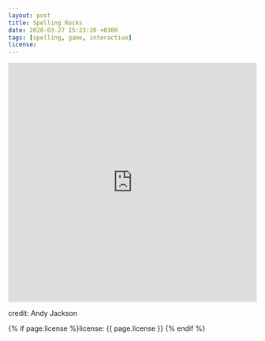 ```yaml
---
layout: post
title: Spelling Rocks
date: 2020-03-27 15:23:20 +0300
tags: [spelling, game, interactive]
license:
---
```


<iframe
  allow="geolocation; microphone; camera; midi; encrypted-media"
  src="https://glitch.com/embed/#!/embed/spelling-rocks?previewSize=100&previewFirst=true&sidebarCollapsed=true"
  alt="spelling-rocks on Glitch"
  style="height: 486px; width: 100%; border: 0;">
</iframe>

credit: Andy Jackson

{% if page.license %}license: {{ page.license }} {% endif %}
